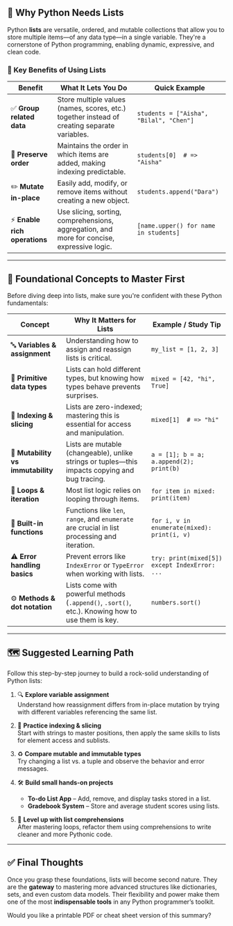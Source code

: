 ## 🐍 Why Python Needs Lists

Python **lists** are versatile, ordered, and mutable collections that allow you to store multiple items—of any data type—in a single variable. They're a cornerstone of Python programming, enabling dynamic, expressive, and clean code.

### 🔹 Key Benefits of Using Lists

| **Benefit**                   | **What It Lets You Do**                                                                      | **Quick Example**                       |
| ----------------------------- | -------------------------------------------------------------------------------------------- | --------------------------------------- |
| ✅ **Group related data**     | Store multiple values (names, scores, etc.) together instead of creating separate variables. | `students = ["Aisha", "Bilal", "Chen"]` |
| 🔁 **Preserve order**         | Maintains the order in which items are added, making indexing predictable.                   | `students[0]  # => "Aisha"`             |
| ✏️ **Mutate in-place**        | Easily add, modify, or remove items without creating a new object.                           | `students.append("Dara")`               |
| ⚡ **Enable rich operations** | Use slicing, sorting, comprehensions, aggregation, and more for concise, expressive logic.   | `[name.upper() for name in students]`   |

---

## 🧱 Foundational Concepts to Master First

Before diving deep into lists, make sure you're confident with these Python fundamentals:

| **Concept**                       | **Why It Matters for Lists**                                                                     | **Example / Study Tip**                       |
| --------------------------------- | ------------------------------------------------------------------------------------------------ | --------------------------------------------- |
| 🔤 **Variables & assignment**     | Understanding how to assign and reassign lists is critical.                                      | `my_list = [1, 2, 3]`                         |
| 🧮 **Primitive data types**       | Lists can hold different types, but knowing how types behave prevents surprises.                 | `mixed = [42, "hi", True]`                    |
| 🔢 **Indexing & slicing**         | Lists are zero-indexed; mastering this is essential for access and manipulation.                 | `mixed[1]  # => "hi"`                         |
| 🔁 **Mutability vs immutability** | Lists are mutable (changeable), unlike strings or tuples—this impacts copying and bug tracing.   | `a = [1]; b = a; a.append(2); print(b)`       |
| 🔂 **Loops & iteration**          | Most list logic relies on looping through items.                                                 | `for item in mixed: print(item)`              |
| 🔧 **Built-in functions**         | Functions like `len`, `range`, and `enumerate` are crucial in list processing and iteration.     | `for i, v in enumerate(mixed): print(i, v)`   |
| ⚠️ **Error handling basics**      | Prevent errors like `IndexError` or `TypeError` when working with lists.                         | `try: print(mixed[5]) except IndexError: ...` |
| ⚙️ **Methods & dot notation**     | Lists come with powerful methods (`.append()`, `.sort()`, etc.). Knowing how to use them is key. | `numbers.sort()`                              |

---

## 🗺️ Suggested Learning Path

Follow this step-by-step journey to build a rock-solid understanding of Python lists:

1. 🔍 **Explore variable assignment**  
   Understand how reassignment differs from in-place mutation by trying with different variables referencing the same list.

2. 🔢 **Practice indexing & slicing**  
   Start with strings to master positions, then apply the same skills to lists for element access and sublists.

3. ♻️ **Compare mutable and immutable types**  
   Try changing a list vs. a tuple and observe the behavior and error messages.

4. 🛠️ **Build small hands-on projects**

   - **To-do List App** – Add, remove, and display tasks stored in a list.
   - **Gradebook System** – Store and average student scores using lists.

5. 🧠 **Level up with list comprehensions**  
   After mastering loops, refactor them using comprehensions to write cleaner and more Pythonic code.

---

## ✅ Final Thoughts

Once you grasp these foundations, lists will become second nature. They are the **gateway** to mastering more advanced structures like dictionaries, sets, and even custom data models. Their flexibility and power make them one of the most **indispensable tools** in any Python programmer’s toolkit.

Would you like a printable PDF or cheat sheet version of this summary?
